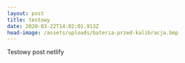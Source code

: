 ```yaml
---
layout: post
title: testowy
date: 2020-03-22T14:02:01.913Z
head-image: /assets/uploads/bateria-przed-kalibracja.bmp
---
```

Testowy post netlify
